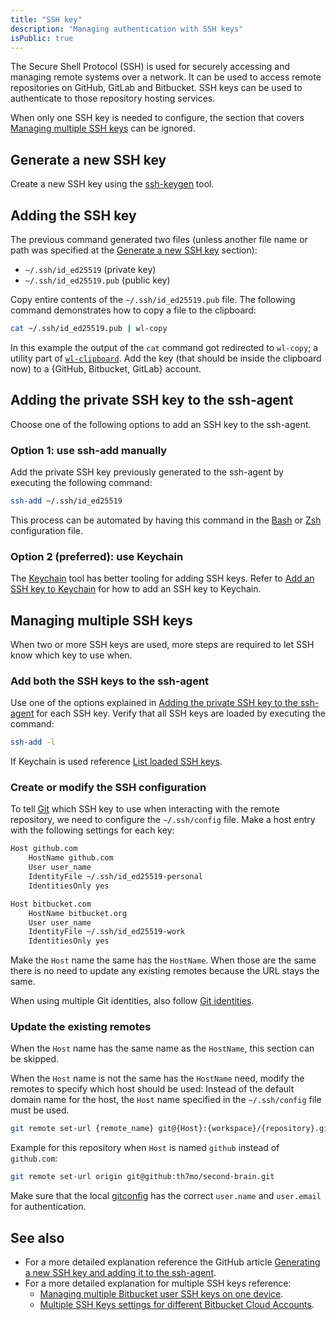 ```yaml
---
title: "SSH key"
description: "Managing authentication with SSH keys"
isPublic: true
---
```


The Secure Shell Protocol (SSH) is used for securely accessing and managing
remote systems over a network. It can be used to access remote repositories on
GitHub, GitLab and Bitbucket. SSH keys can be used to authenticate to those 
repository hosting services.

When only one SSH key is needed to configure, the section that covers [Managing
multiple SSH keys](#managing-multiple-ssh-keys) can be ignored.

## Generate a new SSH key
Create a new SSH key using the [ssh-keygen](ssh-keygen) tool.

## Adding the SSH key 
The previous command generated two files (unless another file name or path was
specified at the [Generate a new SSH key](#generate-a-new-ssh-key) section):

* `~/.ssh/id_ed25519` (private key)
* `~/.ssh/id_ed25519.pub` (public key)

Copy entire contents of the `~/.ssh/id_ed25519.pub` file. The following command
demonstrates how to copy a file to the clipboard:

```sh
cat ~/.ssh/id_ed25519.pub | wl-copy
```

In this example the output of the `cat` command got redirected to `wl-copy`;
a utility part of [`wl-clipboard`](https://github.com/bugaevc/wl-clipboard).
Add the key (that should be inside the clipboard now) to a {GitHub, Bitbucket,
GitLab} account.

## Adding the private SSH key to the ssh-agent
Choose one of the following options to add an SSH key to the ssh-agent.

### Option 1: use ssh-add manually
Add the private SSH key previously generated to the ssh-agent by executing the
following command:

```sh
ssh-add ~/.ssh/id_ed25519
```

This process can be automated by having this command in the [Bash](bash) or
[Zsh](zsh) configuration file.

### Option 2 (preferred): use Keychain
The [Keychain](keychain) tool has better tooling for adding SSH keys. Refer to
[Add an SSH key to Keychain](keychain#add-an-ssh-key-to-keychain) for how to add
an SSH key to Keychain.

## Managing multiple SSH keys
When two or more SSH keys are used, more steps are required to let SSH know
which key to use when.

### Add both the SSH keys to the ssh-agent
Use one of the options explained in [Adding the private SSH key to the
ssh-agent](#adding-the-private-ssh-key-to-the-ssh-agent) for each SSH key.
Verify that all SSH keys are loaded by executing the command:

```sh
ssh-add -l
```

If Keychain is used reference [List loaded SSH keys](keychain#list-loaded-ssh-keys).

### Create or modify the SSH configuration
To tell [Git](git) which SSH key to use when interacting with the remote
repository, we need to configure the `~/.ssh/config` file.  Make a host entry
with the following settings for each key:

```sh
Host github.com
    HostName github.com
    User user_name
    IdentityFile ~/.ssh/id_ed25519-personal
    IdentitiesOnly yes

Host bitbucket.com
    HostName bitbucket.org
    User user_name
    IdentityFile ~/.ssh/id_ed25519-work
    IdentitiesOnly yes
```

Make the `Host` name the same has the `HostName`. When those are the same there
is no need to update any existing remotes because the URL stays the same.

When using multiple Git identities, also follow [Git identities](git-identities).

### Update the existing remotes
When the `Host` name has the same name as the `HostName`, this section can be
skipped.

When the `Host` name is not the same has the `HostName` need, modify the remotes
to specify which host should be used: Instead of the default domain name for the
host, the `Host` name specified in the `~/.ssh/config` file must be used.

```sh
git remote set-url {remote_name} git@{Host}:{workspace}/{repository}.git
```

Example for this repository when `Host` is named `github` instead of
`github.com`:

```sh
git remote set-url origin git@github:th7mo/second-brain.git
```

Make sure that the local [gitconfig](gitconfig) has the correct `user.name` and
`user.email` for authentication.

## See also
* For a more detailed explanation reference the GitHub article [Generating a new SSH key and adding it to the ssh-agent](https://docs.github.com/en/authentication/connecting-to-github-with-ssh/generating-a-new-ssh-key-and-adding-it-to-the-ssh-agent).
* For a more detailed explanation for multiple SSH keys reference:
    * [Managing multiple Bitbucket user SSH keys on one device](https://support.atlassian.com/bitbucket-cloud/docs/managing-multiple-bitbucket-user-ssh-keys-on-one-device/).
    * [Multiple SSH Keys settings for different Bitbucket Cloud Accounts](https://confluence.atlassian.com/bbkb/multiple-ssh-keys-settings-for-different-bitbucket-cloud-accounts-1168847503.html).

